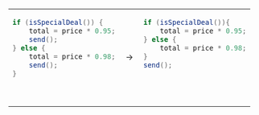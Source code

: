 <table> 
<tr>
  <td valign="top">

```java
if (isSpecialDeal()) {
    total = price * 0.95;
    send();
} else {
    total = price * 0.98;
    send();
}
```
  </td>
  <td valign="center">&nbsp;→&nbsp;</td>
  <td valign="top">

```java
if (isSpecialDeal()){
    total = price * 0.95;
} else {
    total = price * 0.98;
}
send();

```
  </td>
</tr>
</table>